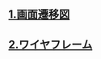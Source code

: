 ## [1.画面遷移図](https://www.figma.com/file/iqfzz8Uf9pn0N1VtoYUErt/%E7%94%BB%E9%9D%A2%E9%81%B7%E7%A7%BB%E5%9B%B3?type=whiteboard&node-id=0%3A1&t=j96OvGZr51fxmklc-1)

## [2.ワイヤフレーム](https://www.figma.com/file/HZRgDlkeYaonxl81WGwNy0/%E3%83%AF%E3%82%A4%E3%83%A4%E3%83%BC%E3%83%95%E3%83%AC%E3%83%BC%E3%83%A0?type=design&node-id=5%3A10&mode=design&t=0gWtOYHxn4lGFDhK-1)
